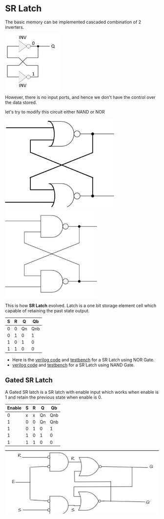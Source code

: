 # SR Latch

The basic memory can be implemented cascaded combination of 2 inverters.

![alt text](image.png)

However, there is no input ports, and hence we don't have the control over the data stored.

let's try to modify this circuit either NAND or NOR

![alt text](image-2.png)
![alt text](image-1.png)

This is how **SR Latch** evolved. Latch is a one bit storage element cell which capable of retaining the past state output. 

| S   | R   | Q   | Qb  |
| --- | --- | --- | --- |
| 0   | 0   | Qn  | Qnb |
| 0   | 1   | 0   | 1   |
| 1   | 0   | 1   | 0   |
| 1   | 1   | 0   | 0   |

- Here is the [verilog code](sr_latch.v) and [testbench](sr_nor_tb.v) for a SR Latch using NOR Gate.
-  [verilog code](sr_nand.v) and [testbench](sr_nand_tb.v) for a SR Latch using NAND Gate.
  
## Gated SR Latch

A Gated SR latch is a SR latch with enable input which works when enable is 1 and retain the previous state when enable is 0. 

| Enable | S   | R   | Q   | Qb  |
| ------ | --- | --- | --- | --- |
| 0      | x   | x   | Qn  | Qnb |
| 1      | 0   | 0   | Qn  | Qnb |
| 1      | 0   | 1   | 0   | 1   |
| 1      | 1   | 0   | 1   | 0   |
| 1      | 1   | 1   | 0   | 0   |

![alt text](image-3.png)